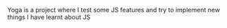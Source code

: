 Yoga is a project where I test some JS features and try to implement new things I have learnt about JS

